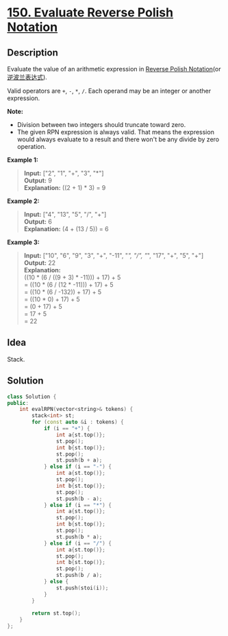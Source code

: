 # [150. Evaluate Reverse Polish Notation](https://leetcode.com/problems/evaluate-reverse-polish-notation/description/)

## Description

Evaluate the value of an arithmetic expression in [Reverse Polish Notation](http://en.wikipedia.org/wiki/Reverse_Polish_notation)(or [逆波兰表达式](https://baike.baidu.com/item/逆波兰表达式)).

Valid operators are `+`, `-`, `*`, `/`. Each operand may be an integer or another expression.

**Note:**

- Division between two integers should truncate toward zero.
- The given RPN expression is always valid. That means the expression would always evaluate to a result and there won't be any divide by zero operation.

**Example 1:**

>**Input:** ["2", "1", "+", "3", "*"] <br>
**Output:** 9 <br>
**Explanation:** ((2 + 1) * 3) = 9

**Example 2:**

>**Input:** ["4", "13", "5", "/", "+"] <br>
**Output:** 6 <br>
**Explanation:** (4 + (13 / 5)) = 6

**Example 3:**

>**Input:** ["10", "6", "9", "3", "+", "-11", "*", "/", "*", "17", "+", "5", "+"] <br>
**Output:** 22 <br>
**Explanation:** <br>
  ((10 * (6 / ((9 + 3) * -11))) + 17) + 5 <br>
= ((10 * (6 / (12 * -11))) + 17) + 5 <br>
= ((10 * (6 / -132)) + 17) + 5 <br>
= ((10 * 0) + 17) + 5 <br>
= (0 + 17) + 5 <br>
= 17 + 5 <br>
= 22

## Idea

Stack.

## Solution

```cpp
class Solution {
public:
    int evalRPN(vector<string>& tokens) {
        stack<int> st;
        for (const auto &i : tokens) {
            if (i == "+") {
                int a{st.top()};
                st.pop();
                int b{st.top()};
                st.pop();
                st.push(b + a);
            } else if (i == "-") {
                int a{st.top()};
                st.pop();
                int b{st.top()};
                st.pop();
                st.push(b - a);
            } else if (i == "*") {
                int a{st.top()};
                st.pop();
                int b{st.top()};
                st.pop();
                st.push(b * a);
            } else if (i == "/") {
                int a{st.top()};
                st.pop();
                int b{st.top()};
                st.pop();
                st.push(b / a);
            } else {
                st.push(stoi(i));
            }
        }
        
        return st.top();
    }
};
```